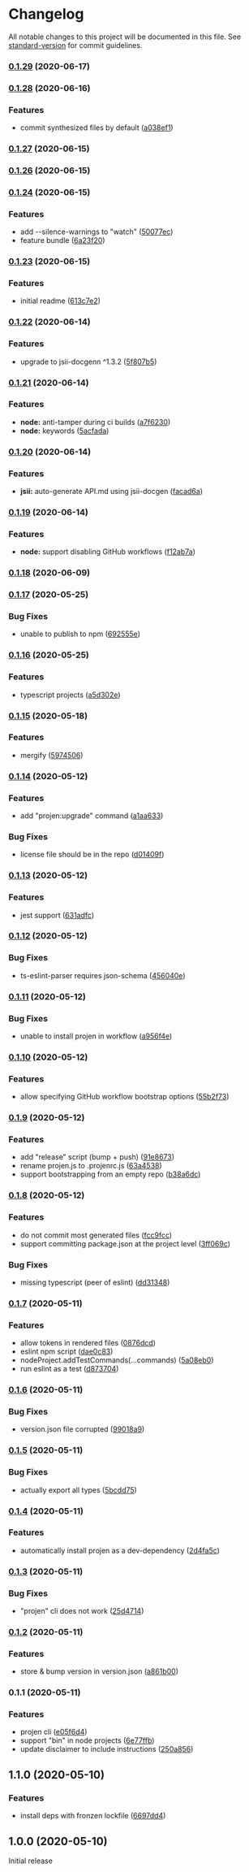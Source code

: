 # Changelog

All notable changes to this project will be documented in this file. See [standard-version](https://github.com/conventional-changelog/standard-version) for commit guidelines.

### [0.1.29](https://github.com/eladb/projen/compare/v0.1.28...v0.1.29) (2020-06-17)

### [0.1.28](https://github.com/eladb/projen/compare/v0.1.27...v0.1.28) (2020-06-16)


### Features

* commit synthesized files by default ([a038ef1](https://github.com/eladb/projen/commit/a038ef10f4e64c4bbeaafd1b1081d486fef8fdfe))

### [0.1.27](https://github.com/eladb/projen/compare/v0.1.26...v0.1.27) (2020-06-15)

### [0.1.26](https://github.com/eladb/projen/compare/v0.1.24...v0.1.26) (2020-06-15)

### [0.1.24](https://github.com/eladb/projen/compare/v0.1.23...v0.1.24) (2020-06-15)


### Features

* add --silence-warnings to "watch" ([50077ec](https://github.com/eladb/projen/commit/50077ec4e237fa2f0191be4d86bbf1137fd3a382))
* feature bundle ([6a23f20](https://github.com/eladb/projen/commit/6a23f2097d7a67471772727eca2c12df8f29e36c))

### [0.1.23](https://github.com/eladb/projen/compare/v0.1.22...v0.1.23) (2020-06-15)


### Features

* initial readme ([613c7e2](https://github.com/eladb/projen/commit/613c7e245d87c2809fde6aa98ebb565e74b25562))

### [0.1.22](https://github.com/eladb/projen/compare/v0.1.21...v0.1.22) (2020-06-14)


### Features

* upgrade to jsii-docgenn ^1.3.2 ([5f807b5](https://github.com/eladb/projen/commit/5f807b5c502e2bc0a1e5303b19a04cd04066a532))

### [0.1.21](https://github.com/eladb/projen/compare/v0.1.20...v0.1.21) (2020-06-14)


### Features

* **node:** anti-tamper during ci builds ([a7f6230](https://github.com/eladb/projen/commit/a7f62309a15ac99069261b129747a60a897de464))
* **node:** keywords ([5acfada](https://github.com/eladb/projen/commit/5acfadafcf7de4c148485e73831b3abf8f3862bb))

### [0.1.20](https://github.com/eladb/projen/compare/v0.1.19...v0.1.20) (2020-06-14)


### Features

* **jsii:** auto-generate API.md using jsii-docgen ([facad6a](https://github.com/eladb/projen/commit/facad6af84a3d6bb64732adfcd0da78a5e092c81))

### [0.1.19](https://github.com/eladb/projen/compare/v0.1.18...v0.1.19) (2020-06-14)


### Features

* **node:** support disabling GitHub workflows ([f12ab7a](https://github.com/eladb/projen/commit/f12ab7a18fb18b3d8b745c84e443f6e64e30ed21))

### [0.1.18](https://github.com/eladb/projen/compare/v0.1.17...v0.1.18) (2020-06-09)

### [0.1.17](https://github.com/eladb/projen/compare/v0.1.16...v0.1.17) (2020-05-25)


### Bug Fixes

* unable to publish to npm ([692555e](https://github.com/eladb/projen/commit/692555e570ae1dcec855bbcdecc35edf83fd1404))

### [0.1.16](https://github.com/eladb/projen/compare/v0.1.15...v0.1.16) (2020-05-25)


### Features

* typescript projects ([a5d302e](https://github.com/eladb/projen/commit/a5d302e79165db8cd0c1c6d3b28886193deccabd))

### [0.1.15](https://github.com/eladb/projen/compare/v0.1.14...v0.1.15) (2020-05-18)


### Features

* mergify ([5974506](https://github.com/eladb/projen/commit/5974506b281f7204dcef41e712614d8600da9b39))

### [0.1.14](https://github.com/eladb/projen/compare/v0.1.13...v0.1.14) (2020-05-12)


### Features

* add "projen:upgrade" command ([a1aa633](https://github.com/eladb/projen/commit/a1aa633716881fab4cde0fc94a527b0c7502807f))


### Bug Fixes

* license file should be in the repo ([d01409f](https://github.com/eladb/projen/commit/d01409f5a25676f9be6b4b3ee32cf525b8351379))

### [0.1.13](https://github.com/eladb/projen/compare/v0.1.12...v0.1.13) (2020-05-12)


### Features

* jest support ([631adfc](https://github.com/eladb/projen/commit/631adfc94b537c0e849a726b489611677f686567))

### [0.1.12](https://github.com/eladb/projen/compare/v0.1.11...v0.1.12) (2020-05-12)


### Bug Fixes

* ts-eslint-parser requires json-schema ([456040e](https://github.com/eladb/projen/commit/456040e325e86ad93843668d926c9fedcc2b0e09))

### [0.1.11](https://github.com/eladb/projen/compare/v0.1.10...v0.1.11) (2020-05-12)


### Bug Fixes

* unable to install projen in workflow ([a956f4e](https://github.com/eladb/projen/commit/a956f4e13d343ae2d33d9e9f303c0d4f2ab1ff48))

### [0.1.10](https://github.com/eladb/projen/compare/v0.1.9...v0.1.10) (2020-05-12)


### Features

* allow specifying GitHub workflow bootstrap options ([55b2f73](https://github.com/eladb/projen/commit/55b2f73b3cb28cbc18e2b25aad4e51297ed02e06))

### [0.1.9](https://github.com/eladb/projen/compare/v0.1.8...v0.1.9) (2020-05-12)


### Features

* add "release" script (bump + push) ([91e8673](https://github.com/eladb/projen/commit/91e8673628e1ce4fe2df30c77b01a47c0cd5905b))
* rename projen.js to .projenrc.js ([63a4538](https://github.com/eladb/projen/commit/63a45384552e9e26fcece2adc51112295cfa0281))
* support bootstrapping from an empty repo ([b38a6dc](https://github.com/eladb/projen/commit/b38a6dce56b9dec8a142bd012afbafc7c8aff1f8))

### [0.1.8](https://github.com/eladb/projen/compare/v0.1.7...v0.1.8) (2020-05-12)


### Features

* do not commit most generated files ([fcc9fcc](https://github.com/eladb/projen/commit/fcc9fcc893ca151ac1cf2ead73d0e4aadff6cfb5))
* support committing package.json at the project level ([3ff069c](https://github.com/eladb/projen/commit/3ff069c2590884bc100349066f15ea0fcb11d997))


### Bug Fixes

* missing typescript (peer of eslint) ([dd31348](https://github.com/eladb/projen/commit/dd313480e0c9319825ce3918e74df780c9030cb8))

### [0.1.7](https://github.com/eladb/projen/compare/v0.1.6...v0.1.7) (2020-05-11)


### Features

* allow tokens in rendered files ([0876dcd](https://github.com/eladb/projen/commit/0876dcd85c7221faa02be6a7890818cf2108ea4e))
* eslint npm script ([dae0c83](https://github.com/eladb/projen/commit/dae0c83ed1530f4293ad709f4c7fb44e51d69d59))
* nodeProject.addTestCommands(...commands) ([5a08eb0](https://github.com/eladb/projen/commit/5a08eb059b2e8cddace44bb2f7ed5719e4eaef59))
* run eslint as a test ([d873704](https://github.com/eladb/projen/commit/d8737040d6a977047193f2d905d17f01d2c2b360))

### [0.1.6](https://github.com/eladb/projen/compare/v0.1.5...v0.1.6) (2020-05-11)


### Bug Fixes

* version.json file corrupted ([99018a9](https://github.com/eladb/projen/commit/99018a9513749d95b98a2a51bd7ad549aeb92536))

### [0.1.5](https://github.com/eladb/projen/compare/v0.1.4...v0.1.5) (2020-05-11)


### Bug Fixes

* actually export all types ([5bcdd75](https://github.com/eladb/projen/commit/5bcdd75712ea9477677c41a4e3cd06215ef50490))

### [0.1.4](https://github.com/eladb/projen/compare/v0.1.3...v0.1.4) (2020-05-11)


### Features

* automatically install projen as a dev-dependency ([2d4fa5c](https://github.com/eladb/projen/commit/2d4fa5c09d3b1979befcdb045fc113dc81d30870))

### [0.1.3](https://github.com/eladb/projen/compare/v0.1.2...v0.1.3) (2020-05-11)


### Bug Fixes

* "projen" cli does not work ([25d4714](https://github.com/eladb/projen/commit/25d4714761256bea59789fafa325d0c77fff38c6))

### [0.1.2](https://github.com/eladb/projen/compare/v0.1.1...v0.1.2) (2020-05-11)


### Features

* store & bump version in version.json ([a861b00](https://github.com/eladb/projen/commit/a861b00bff724ae03ace306d20f93766407631ed))

### 0.1.1 (2020-05-11)


### Features

* projen cli ([e05f6d4](https://github.com/eladb/projen/commit/e05f6d4e54e6998ac209ca20854d3a9da3f554d2))
* support "bin" in node projects ([6e77ffb](https://github.com/eladb/projen/commit/6e77ffb5a072ad7f01e0990bcc693532d85f9b41))
* update disclaimer to include instructions ([250a856](https://github.com/eladb/projen/commit/250a8562687a5b851f6f788e9b897fdd45e30dbb))

## 1.1.0 (2020-05-10)


### Features

* install deps with fronzen lockfile ([6697dd4](https://github.com/eladb/jsii-library-template/commit/6697dd43ee9be647bb8f379e0d76100f13c697a8))

## 1.0.0 (2020-05-10)

Initial release

